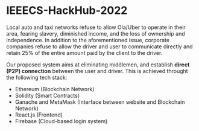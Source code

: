 # IEEECS-HackHub-2022

Local auto and taxi networks refuse to allow Ola/Uber to operate in their area, fearing slavery, diminished income, and the loss of ownership and independence. 
In addition to the aforementioned issue, corporate companies refuse to allow the driver and user to communicate directly and retain 25% of the entire amount paid by the client to the driver.

Our proposed system aims at eliminating middlemen, and establish **direct (P2P) connection** between the user and driver. This is achieved throught the following tech stack:

- Ethereum (Blockchain Network)
- Solidity (Smart Contracts)
- Ganache and MetaMask (Interface between website and Blockchain Network)
- React.js (Frontend)
- Firebase (Cloud-based login system)

